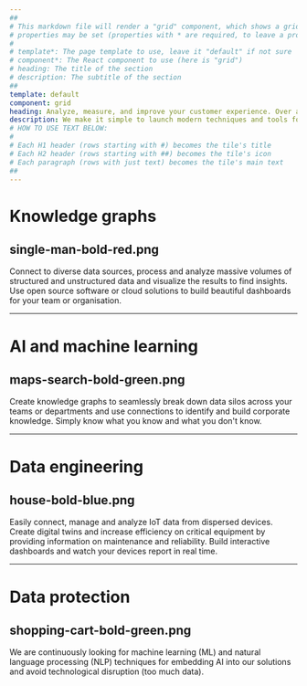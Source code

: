 ```yaml
---
##
# This markdown file will render a "grid" component, which shows a grid containing a series οφ tiles. The following 
# properties may be set (properties with * are required, to leave a property blank use ''):
#
# template*: The page template to use, leave it "default" if not sure
# component*: The React component to use (here is "grid")
# heading: The title of the section
# description: The subtitle of the section
##
template: default
component: grid
heading: Analyze, measure, and improve your customer experience. Over and over again.
description: We make it simple to launch modern techniques and tools for your team or organisation, whether in the cloud or your premises.
# HOW TO USE TEXT BELOW:
#
# Each H1 header (rows starting with #) becomes the tile's title
# Each H2 header (rows starting with ##) becomes the tile's icon
# Each paragraph (rows with just text) becomes the tile's main text
##
---
```


# Knowledge graphs
## single-man-bold-red.png

Connect to diverse data sources, process and analyze massive volumes of structured and unstructured data and visualize the results to find insights. Use open source software or cloud solutions to build beautiful dashboards for your team or organisation.

---

# AI and machine learning
## maps-search-bold-green.png

Create knowledge graphs to seamlessly break down data silos across your teams or departments and use connections to identify and build corporate knowledge. Simply know what you know and what you don't know.

---

# Data engineering
## house-bold-blue.png

Easily connect, manage and analyze IoT data from dispersed devices. Create digital twins and increase efficiency on critical equipment by providing information on maintenance and reliability. Build interactive dashboards and watch your devices report in real time.

---

# Data protection
## shopping-cart-bold-green.png
We are continuously looking for machine learning (ML) and natural language processing (NLP) techniques for embedding AI into our solutions and avoid technological disruption (too much data).
